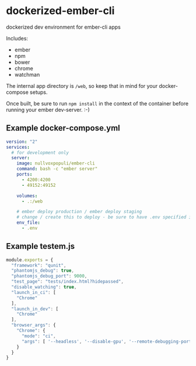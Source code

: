 # dockerized-ember-cli
dockerized dev environment for ember-cli apps

Includes:
 - ember
 - npm
 - bower
 - chrome
 - watchman

 The internal app directory is `/web`, so keep that in mind for your docker-compose setups.

 Once built, be sure to run `npm install` in the context of the container before running your ember dev-server. :-)


## Example docker-compose.yml

```yml
version: "2"
services:
  # for development only
  server:
    image: nullvoxpopuli/ember-cli
    command: bash -c "ember server"
    ports:
      - 4200:4200
      - 49152:49152

    volumes:
      - .:/web

    # ember deploy production / ember deploy staging
    # change / create this to deploy - be sure to have .env specified in .gitignore
    env_file:
      - .env
```      

## Example testem.js

```js
module.exports = {
  "framework": "qunit",
  "phantomjs_debug": true,
  "phantomjs_debug_port": 9000,
  "test_page": "tests/index.html?hidepassed",
  "disable_watching": true,
  "launch_in_ci": [
    "Chrome"
  ],
  "launch_in_dev": [
    "Chrome"
  ],
  "browser_args": {
    "Chrome": {
      "mode": "ci",
      "args": [ '--headless', '--disable-gpu', '--remote-debugging-port=9222', '--no-sandbox' ]
    }
  }
}
```      
